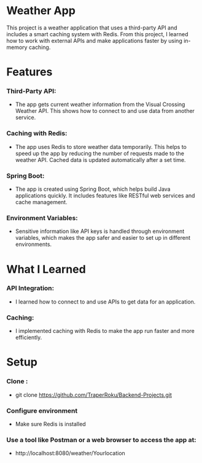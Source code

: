 # Weather App
This project is a weather application that uses a third-party API and includes a smart caching system with Redis. From this project, I learned how to work with external APIs and make applications faster by using in-memory caching.

# Features
### Third-Party API: 
- The app gets current weather information from the Visual Crossing Weather API. This shows how to connect to and use data from another service.
### Caching with Redis: 
- The app uses Redis to store weather data temporarily. This helps to speed up the app by reducing the number of requests made to the weather API. Cached data is updated automatically after a set time.
### Spring Boot:
- The app is created using Spring Boot, which helps build Java applications quickly. It includes features like RESTful web services and cache management.
### Environment Variables:
- Sensitive information like API keys is handled through environment variables, which makes the app safer and easier to set up in different environments.
# What I Learned
### API Integration:
- I learned how to connect to and use APIs to get data for an application.
### Caching:
- I implemented caching with Redis to make the app run faster and more efficiently.
# Setup
### Clone :
- git clone https://github.com/TraperRoku/Backend-Projects.git
### Configure environment 
- Make sure Redis is installed  
### Use a tool like Postman or a web browser to access the app at:
- http://localhost:8080/weather/Yourlocation

